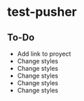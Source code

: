 # test-pusher

## To-Do

* Add link to proyect
* Change styles
* Change styles
* Change styles
* Change styles
* Change styles
